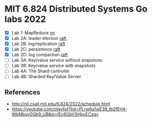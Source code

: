 # MIT 6.824 Distributed Systems Go labs 2022

- [x] Lab 1: MapReduce [mr](src/mr)
- [x] Lab 2A: leader election [raft](src/raft/raft.go)
- [x] Lab 2B: log/replication [raft](src/raft/raft.go)
- [x] Lab 2C: persistence [raft](src/raft/raft.go)
- [x] Lab 2D: log compaction [raft](src/raft/raft.go)
- [ ] Lab 3A: Key/value service without snapshots
- [ ] Lab 3B: Key/value service with snapshots
- [ ] Lab 4A: The Shard controller
- [ ] Lab 4B: Sharded Key/Value Server 

## References

- http://nil.csail.mit.edu/6.824/2022/schedule.html
- https://youtube.com/playlist?list=PLrw6a1wE39_tb2fErI4-WkMbsvGQk9_UB&si=IEc6GbVSHbvECzgy